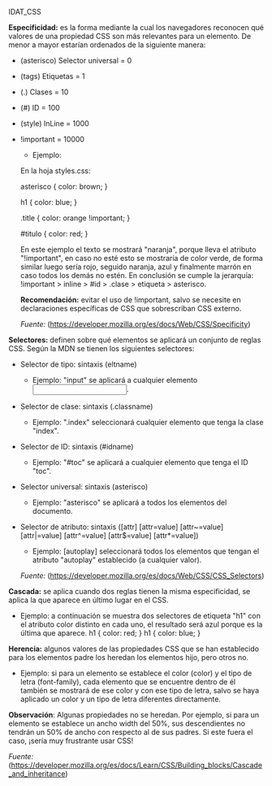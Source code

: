 IDAT_CSS

**Especificidad:** es la forma mediante la cual los navegadores reconocen qué valores de una propiedad CSS son más relevantes para un elemento.
De menor a mayor estarían ordenados de la siguiente manera:

- (asterisco) Selector universal = 0
- (tags) Etiquetas = 1
- (.) Clases = 10
- (#) ID = 100
- (style) InLine = 1000
- !important = 10000

  - Ejemplo:
  <!-- <h1 class="title" id="titulo" style="color:green">CSS</h1> -->

  En la hoja styles.css:

  asterisco {
  color: brown;
  }

  h1 {
  color: blue;
  }

  .title {
  color: orange !important;
  }

  #titulo {
  color: red;
  }

  En este ejemplo el texto se mostrará "naranja", porque lleva el atributo "!important", en caso no esté esto se mostraría de color verde, de forma similar luego sería rojo, seguido naranja, azul y finalmente marrón en caso todos los demás no estén. En conclusión se cumple la jerarquía: !important > inline > #id > .clase > etiqueta > asterisco.

  **Recomendación:** evitar el uso de !important, salvo se necesite en declaraciones específicas de CSS que sobrescriban CSS externo.

  _Fuente:_ (https://developer.mozilla.org/es/docs/Web/CSS/Specificity)

**Selectores:** definen sobre qué elementos se aplicará un conjunto de reglas CSS.
Según la MDN se tienen los siguientes selectores:

- Selector de tipo: sintaxis (eltname)

  - Ejemplo: "input" se aplicará a cualquier elemento <input>.

- Selector de clase: sintaxis (.classname)

  - Ejemplo: ".index" seleccionará cualquier elemento que tenga la clase "index".

- Selector de ID: sintaxis (#idname)

  - Ejemplo: "#toc" se aplicará a cualquier elemento que tenga el ID "toc".

- Selector universal: sintaxis (asterisco)

  - Ejemplo: "asterisco" se aplicará a todos los elementos del documento.

- Selector de atributo: sintaxis ([attr] [attr=value] [attr~=value] [attr|=value] [attr^=value] [attr$=value] [attr*=value])

  - Ejemplo: [autoplay] seleccionará todos los elementos que tengan el atributo "autoplay" establecido (a cualquier valor).

  _Fuente:_ (https://developer.mozilla.org/es/docs/Web/CSS/CSS_Selectors)

**Cascada:** se aplica cuando dos reglas tienen la misma especificidad, se aplica la que aparece en último lugar en el CSS.

- Ejemplo: a continuación se muestra dos selectores de etiqueta "h1" con el atributo color distinto en cada uno, el resultado será azul porque es la última que aparece.
  h1 {
  color: red;
  }
  h1 {
  color: blue;
  }

**Herencia:** algunos valores de las propiedades CSS que se han establecido para los elementos padre los heredan los elementos hijo, pero otros no.

- Ejemplo: si para un elemento se establece el color (color) y el tipo de letra (font-family), cada elemento que se encuentre dentro de él también se mostrará de ese color y con ese tipo de letra, salvo se haya aplicado un color y un tipo de letra diferentes directamente.

**Observación**: Algunas propiedades no se heredan. Por ejemplo, si para un elemento se establece un ancho width del 50%, sus descendientes no tendrán un 50% de ancho con respecto al de sus padres. Si este fuera el caso, ¡sería muy frustrante usar CSS!

_Fuente:_ (https://developer.mozilla.org/es/docs/Learn/CSS/Building_blocks/Cascade_and_inheritance)
